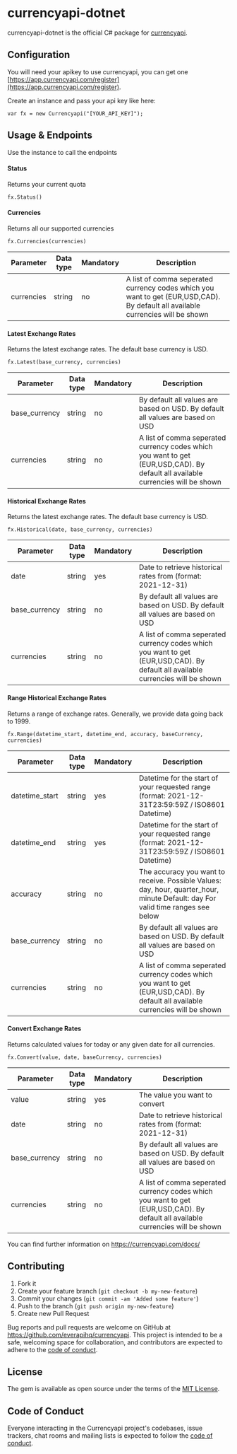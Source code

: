 # currencyapi-dotnet

currencyapi-dotnet is the official C# package for [currencyapi](https://app.currencyapi.com).


## Configuration

You will need your apikey to use currencyapi, you can get one [https://app.currencyapi.com/register](https://app.currencyapi.com/register).

Create an instance and pass your api key like here:

    var fx = new Currencyapi("[YOUR_API_KEY]");

## Usage & Endpoints

Use the instance to call the endpoints

#### Status
Returns your current quota

    fx.Status()

#### Currencies
Returns all our supported currencies

    fx.Currencies(currencies)

  | Parameter | Data type | Mandatory | Description |
  | --- | ----------- | --- | ----------- |
  | currencies | string | no | A list of comma seperated currency codes which you want to get (EUR,USD,CAD). By default all available currencies will be shown |


#### Latest Exchange Rates
Returns the latest exchange rates. The default base currency is USD.

    fx.Latest(base_currency, currencies)    

| Parameter | Data type | Mandatory | Description |
| --- | ----------- | --- | ----------- |
| base_currency | string | no | By default all values are based on USD. By default all values are based on USD |
| currencies | string | no | A list of comma seperated currency codes which you want to get (EUR,USD,CAD). By default all available currencies will be shown |

#### Historical Exchange Rates
Returns the latest exchange rates. The default base currency is USD.

    fx.Historical(date, base_currency, currencies)    

| Parameter | Data type | Mandatory | Description |
| --- | ----------- | --- | ----------- |
| date | string | yes | Date to retrieve historical rates from (format: 2021-12-31) |
| base_currency | string | no | By default all values are based on USD. By default all values are based on USD |
| currencies | string | no | A list of comma seperated currency codes which you want to get (EUR,USD,CAD). By default all available currencies will be shown |


#### Range Historical Exchange Rates
Returns a range of exchange rates. Generally, we provide data going back to 1999.

    fx.Range(datetime_start, datetime_end, accuracy, baseCurrency, currencies)    

| Parameter | Data type | Mandatory | Description |
| --- | ----------- | --- | ----------- |
| datetime_start | string | yes | Datetime for the start of your requested range (format: 2021-12-31T23:59:59Z / ISO8601 Datetime)
| datetime_end | string | yes | Datetime for the start of your requested range (format: 2021-12-31T23:59:59Z / ISO8601 Datetime) |
| accuracy | string | no | The accuracy you want to receive. Possible Values: day, hour, quarter_hour, minute Default: day For valid time ranges see below |
| base_currency | string | no | By default all values are based on USD. By default all values are based on USD |
| currencies | string | no | A list of comma seperated currency codes which you want to get (EUR,USD,CAD). By default all available currencies will be shown |


#### Convert Exchange Rates
Returns calculated values for today or any given date for all currencies.

    fx.Convert(value, date, baseCurrency, currencies)

| Parameter | Data type | Mandatory | Description |
| --- | ----------- | --- | ----------- |
| value | string | yes | The value you want to convert |
| date | string | no | Date to retrieve historical rates from (format: 2021-12-31) |
| base_currency | string | no | By default all values are based on USD. By default all values are based on USD |
| currencies | string | no | A list of comma seperated currency codes which you want to get (EUR,USD,CAD). By default all available currencies will be shown |


You can find further information on https://currencyapi.com/docs/

## Contributing

1. Fork it
2. Create your feature branch (`git checkout -b my-new-feature`)
3. Commit your changes (`git commit -am 'Added some feature'`)
4. Push to the branch (`git push origin my-new-feature`)
5. Create new Pull Request

Bug reports and pull requests are welcome on GitHub at https://github.com/everapihq/currencyapi. This project is intended to be a safe, welcoming space for collaboration, and contributors are expected to adhere to the [code of conduct](https://github.com/everapihq/currencyapi-dotnet//blob/master/CODE_OF_CONDUCT.md).

## License

The gem is available as open source under the terms of the [MIT License](https://opensource.org/licenses/MIT).

## Code of Conduct

Everyone interacting in the Currencyapi project's codebases, issue trackers, chat rooms and mailing lists is expected to follow the [code of conduct](https://github.com/everapihq/currencyapi-dotnet/blob/master/CODE_OF_CONDUCT.md).
